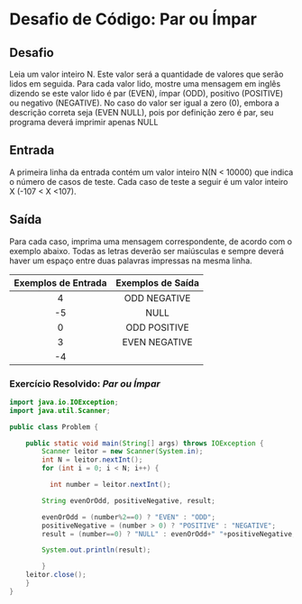 # Desafio de Código: Par ou Ímpar

## Desafio

Leia um valor inteiro N. Este valor será a quantidade de valores que serão lidos em seguida. Para cada valor lido, mostre uma mensagem em inglês dizendo se este valor lido é par (EVEN), ímpar (ODD), positivo (POSITIVE) ou negativo (NEGATIVE). No caso do valor ser igual a zero (0), embora a descrição correta seja (EVEN NULL), pois por definição zero é par, seu programa deverá imprimir apenas NULL

## Entrada

A primeira linha da entrada contém um valor inteiro N(N < 10000) que indica o número de casos de teste. Cada caso de teste a seguir é um valor inteiro X (-107 < X <107).

## Saída

Para cada caso, imprima uma mensagem correspondente, de acordo com o exemplo abaixo. Todas as letras deverão ser maiúsculas e sempre deverá haver um espaço entre duas palavras impressas na mesma linha.

| **Exemplos de Entrada** | **Exemplos de Saída** |
|:-----------------------:|:------------------------:|
| 4                       | ODD NEGATIVE             |
| -5                      | NULL                     |
| 0                       | ODD POSITIVE             |
| 3                       | EVEN NEGATIVE            |
| -4                      |                          |

### Exercício Resolvido: _Par ou Ímpar_

```java
import java.io.IOException;
import java.util.Scanner;

public class Problem {

    public static void main(String[] args) throws IOException {
        Scanner leitor = new Scanner(System.in);
        int N = leitor.nextInt();
        for (int i = 0; i < N; i++) {

          int number = leitor.nextInt();

        String evenOrOdd, positiveNegative, result;

        evenOrOdd = (number%2==0) ? "EVEN" : "ODD";
        positiveNegative = (number > 0) ? "POSITIVE" : "NEGATIVE";
        result = (number==0) ? "NULL" : evenOrOdd+" "+positiveNegative;

        System.out.println(result);

        }
    leitor.close();
    }
}
```
